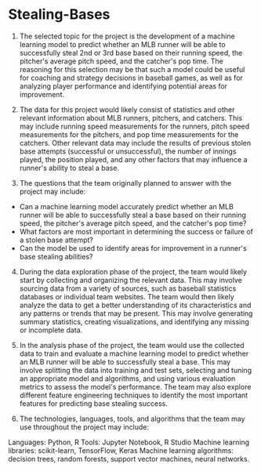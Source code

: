 # Stealing-Bases

1. The selected topic for the project is the development of a machine learning model to predict whether an MLB runner will be able to successfully steal 2nd or 3rd base based on their running speed, the pitcher's average pitch speed, and the catcher's pop time. The reasoning for this selection may be that such a model could be useful for coaching and strategy decisions in baseball games, as well as for analyzing player performance and identifying potential areas for improvement.

2. The data for this project would likely consist of statistics and other relevant information about MLB runners, pitchers, and catchers. This may include running speed measurements for the runners, pitch speed measurements for the pitchers, and pop time measurements for the catchers. Other relevant data may include the results of previous stolen base attempts (successful or unsuccessful), the number of innings played, the position played, and any other factors that may influence a runner's ability to steal a base.

3. The questions that the team originally planned to answer with the project may include:

- Can a machine learning model accurately predict whether an MLB runner will be able to successfully steal a base based on their running speed, the pitcher's average pitch speed, and the catcher's pop time?
- What factors are most important in determining the success or failure of a stolen base attempt?
- Can the model be used to identify areas for improvement in a runner's base stealing abilities?

4. During the data exploration phase of the project, the team would likely start by collecting and organizing the relevant data. This may involve sourcing data from a variety of sources, such as baseball statistics databases or individual team websites. The team would then likely analyze the data to get a better understanding of its characteristics and any patterns or trends that may be present. This may involve generating summary statistics, creating visualizations, and identifying any missing or incomplete data.

5. In the analysis phase of the project, the team would use the collected data to train and evaluate a machine learning model to predict whether an MLB runner will be able to successfully steal a base. This may involve splitting the data into training and test sets, selecting and tuning an appropriate model and algorithms, and using various evaluation metrics to assess the model's performance. The team may also explore different feature engineering techniques to identify the most important features for predicting base stealing success.

6. The technologies, languages, tools, and algorithms that the team may use throughout the project may include:

Languages: Python, R
Tools: Jupyter Notebook, R Studio
Machine learning libraries: scikit-learn, TensorFlow, Keras
Machine learning algorithms: decision trees, random forests, support vector machines, neural networks.

